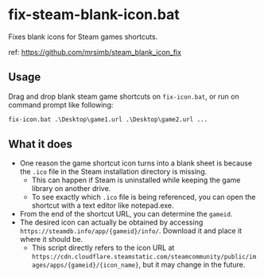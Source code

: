 # fix-steam-blank-icon.bat

Fixes blank icons for Steam games shortcuts.

ref: https://github.com/mrsimb/steam_blank_icon_fix

## Usage
Drag and drop blank steam game shortcuts on `fix-icon.bat`, or run on command prompt like following:

```cmd
fix-icon.bat .\Desktop\game1.url .\Desktop\game2.url ...
```

## What it does
- One reason the game shortcut icon turns into a blank sheet is because the `.ico` file in the Steam installation directory is missing.
  * This can happen if Steam is uninstalled while keeping the game library on another drive.
  * To see exactly which `.ico` file is being referenced, you can open the shortcut with a text editor like notepad.exe.
- From the end of the shortcut URL, you can determine the `gameid`.
- The desired icon can actually be obtained by accessing `https://steamdb.info/app/{gameid}/info/`. Download it and place it where it should be.
  * This script directly refers to the icon URL at `https://cdn.cloudflare.steamstatic.com/steamcommunity/public/images/apps/{gameid}/{icon_name}`, but it may change in the future.
